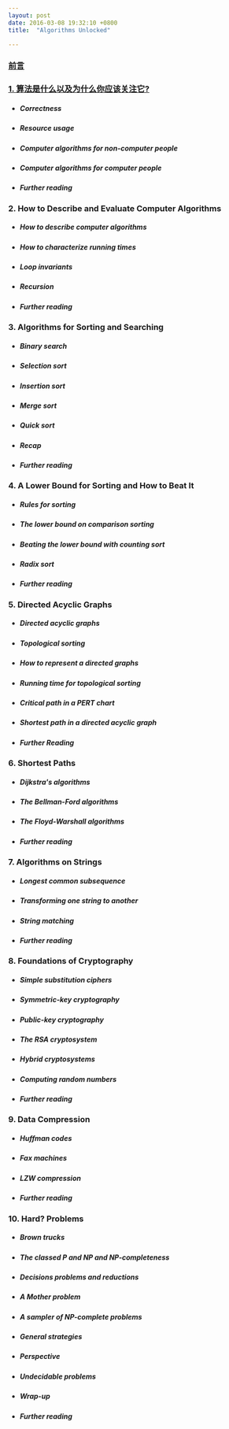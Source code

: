 ```yaml
---
layout: post
date: 2016-03-08 19:32:10 +0800
title:  "Algorithms Unlocked"

---
```


### [前言](http://dacainiao.github.io/2016/03/10/au-preface.html)

### [1. 算法是什么以及为什么你应该关注它?](http://dacainiao.github.io/2016/03/13/au-chapter1.html)
* ##### Correctness
* ##### Resource usage
* ##### Computer algorithms for non-computer people
* ##### Computer algorithms for computer people
* ##### Further reading



### 2. How to Describe and Evaluate Computer Algorithms
* ##### How to describe computer algorithms
* ##### How to characterize running times
* ##### Loop invariants
* ##### Recursion
* ##### Further reading



### 3. Algorithms for Sorting and Searching
* ##### Binary search
* ##### Selection sort
* ##### Insertion sort
* ##### Merge sort
* ##### Quick sort
* ##### Recap
* ##### Further reading

### 4. A Lower Bound for Sorting and How to Beat It
* ##### Rules for sorting
* ##### The lower bound on comparison sorting
* ##### Beating the lower bound with counting sort
* ##### Radix sort
* ##### Further reading

### 5. Directed Acyclic Graphs
* ##### Directed acyclic graphs
* ##### Topological sorting
* ##### How to represent a directed graphs
* ##### Running time for topological sorting
* ##### Critical path in a PERT chart
* ##### Shortest path in a directed acyclic graph
* ##### Further Reading


### 6. Shortest Paths
* ##### Dijkstra's algorithms
* ##### The Bellman-Ford algorithms
* ##### The Floyd-Warshall algorithms
* ##### Further reading

### 7. Algorithms on Strings
* ##### Longest common subsequence
* ##### Transforming one string to another
* ##### String matching
* ##### Further reading

### 8. Foundations of Cryptography
* ##### Simple substitution ciphers
* ##### Symmetric-key cryptography
* ##### Public-key cryptography
* ##### The RSA cryptosystem
* ##### Hybrid cryptosystems
* ##### Computing random numbers
* ##### Further reading

### 9. Data Compression
* ##### Huffman codes
* ##### Fax machines
* ##### LZW compression
* ##### Further reading

### 10. Hard? Problems
* ##### Brown trucks
* ##### The classed P and NP and NP-completeness
* ##### Decisions problems and reductions
* ##### A Mother problem
* ##### A sampler of NP-complete problems
* ##### General strategies
* ##### Perspective
* ##### Undecidable problems
* ##### Wrap-up
* ##### Further reading
